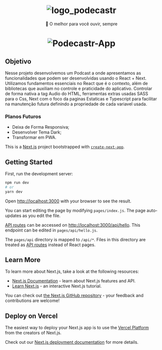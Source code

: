 <h1 align="center">
<img src="https://www.imagemhost.com.br/images/2021/04/25/logo_podecastr.png" alt="logo_podecastr" border="0" />
</h1>

<p align="center">🚀 O melhor para você ouvir, sempre </p>

<h1 align="center">
<img src="https://www.imagemhost.com.br/images/2021/04/25/Podecastr---App.gif" alt="Podecastr-App" border="0" />
</h1>

## Objetivo

Nesse projeto desenvolvemos um Podcast a onde apresentamos as funcionalidades que podem ser desenvolvidas usando o React + Next.
Utilizamos fundamentos essenciais no React que é o contexto, além de bibliotecas que auxiliam no controle e praticidade do aplicativo. 
Controlar de forma nativa a tag Audio do HTML, ferramentas extras usadas SASS para o Css, Next com o foco da paginas Estaticas e Typescript para facilitar na manutenção futura definindo a propriedade de cada variavel usada.

### Planos Futuros

* Deixa de Forma Responsiva;
* Desenvolver Tema Dark;
* Transformar em PWA.

This is a [Next.js](https://nextjs.org/) project bootstrapped with [`create-next-app`](https://github.com/vercel/next.js/tree/canary/packages/create-next-app).

## Getting Started

First, run the development server:

```bash
npm run dev
# or
yarn dev
```

Open [http://localhost:3000](http://localhost:3000) with your browser to see the result.

You can start editing the page by modifying `pages/index.js`. The page auto-updates as you edit the file.

[API routes](https://nextjs.org/docs/api-routes/introduction) can be accessed on [http://localhost:3000/api/hello](http://localhost:3000/api/hello). This endpoint can be edited in `pages/api/hello.js`.

The `pages/api` directory is mapped to `/api/*`. Files in this directory are treated as [API routes](https://nextjs.org/docs/api-routes/introduction) instead of React pages.

## Learn More

To learn more about Next.js, take a look at the following resources:

- [Next.js Documentation](https://nextjs.org/docs) - learn about Next.js features and API.
- [Learn Next.js](https://nextjs.org/learn) - an interactive Next.js tutorial.

You can check out [the Next.js GitHub repository](https://github.com/vercel/next.js/) - your feedback and contributions are welcome!

## Deploy on Vercel

The easiest way to deploy your Next.js app is to use the [Vercel Platform](https://vercel.com/new?utm_medium=default-template&filter=next.js&utm_source=create-next-app&utm_campaign=create-next-app-readme) from the creators of Next.js.

Check out our [Next.js deployment documentation](https://nextjs.org/docs/deployment) for more details.
